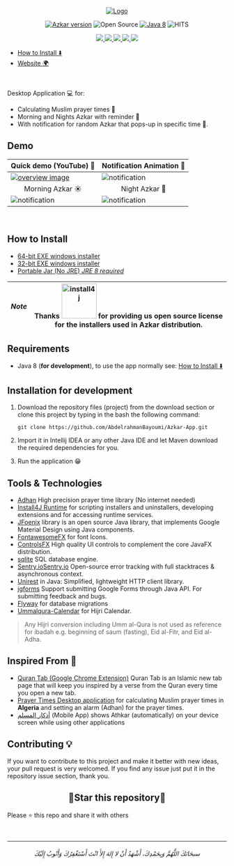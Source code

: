 <div align=center>
       <a href="https://azkar-site.web.app/">
              <img src="https://user-images.githubusercontent.com/48678280/141684825-2a6a83da-efce-4bfe-bcf3-228ad9d2115b.png" alt="Logo">
       </a>

<br>
       
[![Azkar version](https://img.shields.io/website?color=black&down_color=black&label=%20&logo=google-earth&logoColor=white&up_color=black&up_message=Website&url=https://www.abdelrahmanbayoumi.ml/Azkar-App/)](https://azkar-site.web.app/)
![Open Source](https://img.shields.io/badge/Open%20Source-%E2%9D%A4-red?style=flat) [![Java 8](https://img.shields.io/badge/Java-8-red.svg)](https://www.java.com)
![HITS](https://hits.seeyoufarm.com/api/count/incr/badge.svg?url=https%3A%2F%2Fgithub.com%2FAbdelrahmanBayoumi%2FAzkar-App&count_bg=%2379C83D&title_bg=%23555555&icon=&icon_color=%23E7E7E7&title=PAGE+VIEWS&edge_flat=false)
       
<p align="center">
   <a href="https://github.com/AbdelrahmanBayoumi/Azkar-App/releases/latest">
     <img src="https://img.shields.io/badge/Azkar-v1.0.0-green?style=flat"/> 
   </a>
  <a href="https://github.com/AbdelrahmanBayoumi/Azkar-App/issues">
    <img src="https://img.shields.io/github/issues/AbdelrahmanBayoumi/Azkar-App"/> 
  </a>
  <a href="https://github.com/AbdelrahmanBayoumi/Azkar-App/network/members">
    <img src="https://img.shields.io/github/forks/AbdelrahmanBayoumi/Azkar-App"/> 
  </a>  
  <a href="https://github.com/AbdelrahmanBayoumi/Azkar-App/stargazers">
    <img src="https://img.shields.io/github/stars/AbdelrahmanBayoumi/Azkar-App"/> 
  </a>
    <a href="https://github.com/AbdelrahmanBayoumi/Azkar-App/blob/master/LICENSE">
    <img src="https://img.shields.io/github/license/AbdelrahmanBayoumi/Azkar-App"/> 
  </a>
</p>
       
</div>




- [How to Install ⬇️](#how-to-install)
- [Website 🌍](https://azkar-site.web.app/)

<br>


Desktop Application 💻 for: 
- Calculating Muslim prayer times 🕌
- Morning and Nights Azkar with reminder 🤲
- With notification for random Azkar that pops-up in specific time 💬.

## Demo

| Quick demo (YouTube) 📸 | Notification Animation 💬 |
| ------------- | ------------- |
| <a href="https://youtu.be/valBHDTIC1E"><img src="https://user-images.githubusercontent.com/48678280/141684196-899fb7f8-bf23-40b1-a98f-7570760056b0.png" alt="overview image"></a>  | <img src="https://user-images.githubusercontent.com/48678280/141681074-bde467a2-bc48-4e1c-8e51-861f224b2d34.gif" alt="notification">  |
| <div align=center>Morning Azkar ☀️</div> | <div align=center>Night Azkar 🌙</div> |
| <img src="https://user-images.githubusercontent.com/48678280/141684574-ad164c5a-ac22-4c27-8774-6847e10cde3b.jpg" alt="notification"> | <img src="https://user-images.githubusercontent.com/48678280/141684402-51d9a132-2dad-4648-ad4f-d6cf814a9c93.png" alt="notification"> |


<div align="center">
<br>

</div>


## How to Install 

- [64-bit EXE windows installer](https://github.com/AbdelrahmanBayoumi/Azkar-App/releases/latest/download/Azkar_windows-x64.exe)
- [32-bit EXE windows installer](https://github.com/AbdelrahmanBayoumi/Azkar-App/releases/latest/download/Azkar_windows-x32.exe)
- [Portable Jar (No JRE) _JRE 8 required_](https://github.com/AbdelrahmanBayoumi/Azkar-App/releases/latest/download/PortableJar_No-JRE.zip)


| *Note* | Thanks <a href="https://www.ej-technologies.com/products/install4j/overview.html"> <img alt="install4j" src="https://www.ej-technologies.com/images/product_banners/install4j_large.png" width="80px" /></a> for providing us open source license for the installers used in Azkar distribution. |
| --- | --- |


## Requirements
* Java 8 (**for development**), to use the app normally see: [How to Install ⬇️](#how-to-install)


## Installation for development
1. Download the repository files (project) from the download section or clone this project by typing in the bash the following command:

       git clone https://github.com/AbdelrahmanBayoumi/Azkar-App.git
2. Import it in Intellij IDEA or any other Java IDE and let Maven download the required dependencies for you.
3. Run the application 😁


## Tools & Technologies
- [Adhan](https://github.com/batoulapps/Adhan) High precision prayer time library (No internet needed)
- [Install4J Runtime](https://www.ej-technologies.com/resources/install4j/help/api/) for scripting installers and uninstallers, developing extensions and for accessing runtime services.
- [JFoenix](http://www.jfoenix.com/) library is an open source Java library, that implements Google Material Design using Java components.
- [FontawesomeFX](https://bitbucket.org/Jerady/fontawesomefx/src/master/) for font Icons.
- [ControlsFX](https://github.com/controlsfx/controlsfx) High quality UI controls to complement the core JavaFX distribution.
- [sqlite](https://www.sqlite.org/) SQL database engine.
- [Sentry.io](https://www.googleadservices.com/pagead/aclk?sa=L&ai=DChcSEwiI-diPw-71AhUU03cKHSyAByYYABAAGgJlZg&ae=2&ohost=www.google.com&cid=CAESWOD2CMhzW1zfbqIWBqlqUW5mRHWka7Y_JgIJLsN9d2QCA6RbmBJG-8tMbf-B_jFFv9_x7J_k-p_esQbcS7IbeauC657468XNraA_rzJdzC_TYxpDY3pPCiY&sig=AOD64_0TJcOwcmaxzM4BQBIYQ781JvoQTg&q&adurl&ved=2ahUKEwjvgc-Pw-71AhWk57sIHSzbAWAQ0Qx6BAgCEAE&dct=1)[Sentry.io](https://sentry.io/) Open-source error tracking with full stacktraces & asynchronous context.
- [Unirest](https://github.com/kong/unirest-java) in Java: Simplified, lightweight HTTP client library.
- [jgforms](https://github.com/stepio/jgforms) Support submitting Google Forms through Java API. For submitting feedback and bugs.
- [Flyway](https://github.com/flyway/flyway) for database migrations
- [Ummalqura-Calendar](https://github.com/msarhan/ummalqura-calendar) for Hijri Calendar.

> Any Hijri conversion including Umm al-Qura is not used as reference for ibadah e.g. beginning of saum (fasting), Eid al-Fitr, and Eid al-Adha.


## Inspired From 💭
-  [Quran Tab (Google Chrome Extension)](https://chrome.google.com/webstore/detail/quran-tab/afaihcdgkjebgabomemccdneglknjkdd) Quran Tab is an Islamic new tab page that will keep you inspired by a verse from the Quran every time you open a new tab.
-  [Prayer Times Desktop application](https://github.com/HouariZegai/PrayerTimes) for calculating Muslim prayer times in **Algeria** and setting an alarm (Adhan) for the prayer times.
-  [أذكار المسلم](https://play.google.com/store/apps/details?id=com.revanen.athkar) (Mobile App) shows Athkar (automatically) on your device screen while using other applications


## Contributing 💡
If you want to contribute to this project and make it better with new ideas, your pull request is very welcomed.
If you find any issue just put it in the repository issue section, thank you.


<h2 align="center">🌟Star this repository🌟</h2>

Please ⭐️ this repo and share it with others


<br>

-----------

<h6 align="center">سبحَانَكَ اللَّهُمَّ وَبِحَمْدِكَ، أَشْهَدُ أَنْ لا إِلهَ إِلأَ انْتَ أَسْتَغْفِرُكَ وَأَتْوبُ إِلَيْكَ</h6>
